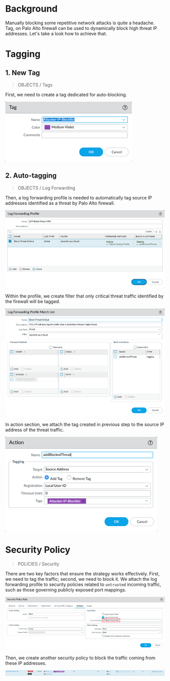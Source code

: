 # Background

Manually blocking some repetitive network attacks is quite a headache. Tag, on Palo Alto firewall can be used to dynamically block high threat IP addresses. Let's take a look how to achieve that.

# Tagging

## 1. New Tag

> OBJECTS / Tags

First, we need to create a tag dedicated for auto-blocking.

![Create Tag](palo-alto-firewall-tag-based-automatic-blocking-policy/image-20241030112531331.png)

## 2. Auto-tagging

> OBJECTS / Log Forwarding

Then, a log forwarding profile is needed to automatically tag source IP addresses identified as a threat by Palo Alto firewall.

![Log Forwarding Profile](palo-alto-firewall-tag-based-automatic-blocking-policy/image-20241030112049373.png)

Within the profile, we create filter that only critical threat traffic identified by the firewall will be tagged.

![LFP Match List](palo-alto-firewall-tag-based-automatic-blocking-policy/image-20241030111919630.png)

In action section, we attach the tag created in previous step to the source IP address of the threat traffic.

![Attach to Source Address](palo-alto-firewall-tag-based-automatic-blocking-policy/image-20241030111635489.png)

# Security Policy

> POLICIES / Security

There are two key factors that ensure the strategy works effectively. First, we need to tag the traffic; second, we need to block it. We attach the log forwarding profile to security policies related to `untrusted` incoming traffic, such as those governing publicly exposed port mappings.

![Security Policy for Tagging](palo-alto-firewall-tag-based-automatic-blocking-policy/image-20241030114452054.png)

Then, we create another security policy to block the traffic coming from these IP addresses.

![Security Policy for Blocking](palo-alto-firewall-tag-based-automatic-blocking-policy/image-20241030115053843.png)
